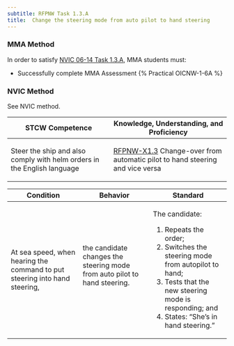 ```yaml
---
subtitle: RFPNW Task 1.3.A 
title:  Change the steering mode from auto pilot to hand steering
---
```



### MMA Method

In order to satisfy  [NVIC 06-14  Task  1.3.A](/stcw23/assets/images/nvic-06-14.pdf), MMA students must:

* Successfully complete MMA Assessment {% Practical OICNW-1-6A %}


### NVIC Method

<a onclick="togglevisibility('nvic_methods')" >See NVIC method.</a>

<div id='nvic_methods' class='hide'>

<table>
<thead>
<tr>
<th class='forty'> STCW Competence </th>
<th class='sixty'> Knowledge, Understanding, and Proficiency </th>
</tr>
</thead>




<tbody>
<tr><td markdown='1'>

Steer the ship and also comply with helm orders in the English language

</td><td markdown='1'>

[RFPNW-X1.3](../../tables/24.html#RFPNW-X1.3) Change-over from automatic pilot to hand steering and vice versa

</td></tr>


</tbody>
</table>


<table>
<thead>
<tr><th class='twenty'>  Condition </th><th class='twenty'> Behavior </th><th  class='sixty'>Standard </th></tr>
</thead>
<tbody >



<tr><td markdown='1'>

At sea speed, when hearing the command to put steering into hand steering,

</td><td markdown='1'>

the candidate changes the steering mode from auto pilot to hand steering.

<br>

<div class="tooltip">
<span class="tooltiptext">
</span>
</div>


</td><td markdown='1'>

The candidate:

1. Repeats the order;
2. Switches the steering mode from autopilot to hand;
3. Tests that the new steering mode is responding; and
4. States: “She’s in hand steering.”

</td></tr>
</tbody>
</table>
</div>
